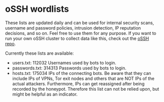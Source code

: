 # oSSH wordlists
These lists are updated daily and can be used for internal security scans, username and password policies, intrusion detection, IP reputation decisions, and so on. Feel free to use them for any purpose. If you want to run your own oSSH cluster to collect data like this, check out the [oSSH repo](https://github.com/toxyl/ossh).  

Currently these lists are available:  
- users.txt: 112032                                                                                                                                                                                                                                                                                                                                                                                                                                                                                                                                                                                  Usernames used by bots to login. 
- passwords.txt: 314313                                                                                                                                                                                                                                                                                                                                                                                                                                                                                                                                                                                  Passwords used by bots to login. 
- hosts.txt: 175034                                                                                                                                                                                                                                                                                                                                                                                                                                                                                                                                                                                  IPs of the connecting bots. Be aware that they can include IPs of VPNs, Tor exit nodes and others that are NOT IPs of the actual attackers. Furthermore, IPs can get reassigned after being recorded by the honeypot. Therefore this list can not be relied upon, but might be helpful as an indicator.
